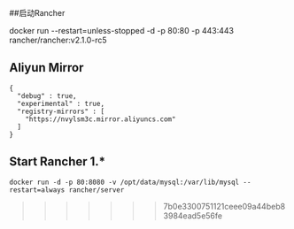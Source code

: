 
##启动Rancher

docker run --restart=unless-stopped -d -p 80:80 -p 443:443 rancher/rancher:v2.1.0-rc5

## Aliyun Mirror
    {
      "debug" : true,
      "experimental" : true,
      "registry-mirrors" : [
        "https://nvylsm3c.mirror.aliyuncs.com"
      ]
    }

## Start Rancher 1.*

    docker run -d -p 80:8080 -v /opt/data/mysql:/var/lib/mysql --restart=always rancher/server
>>>>>>> 7b0e3300751121ceee09a44beb83984ead5e56fe
